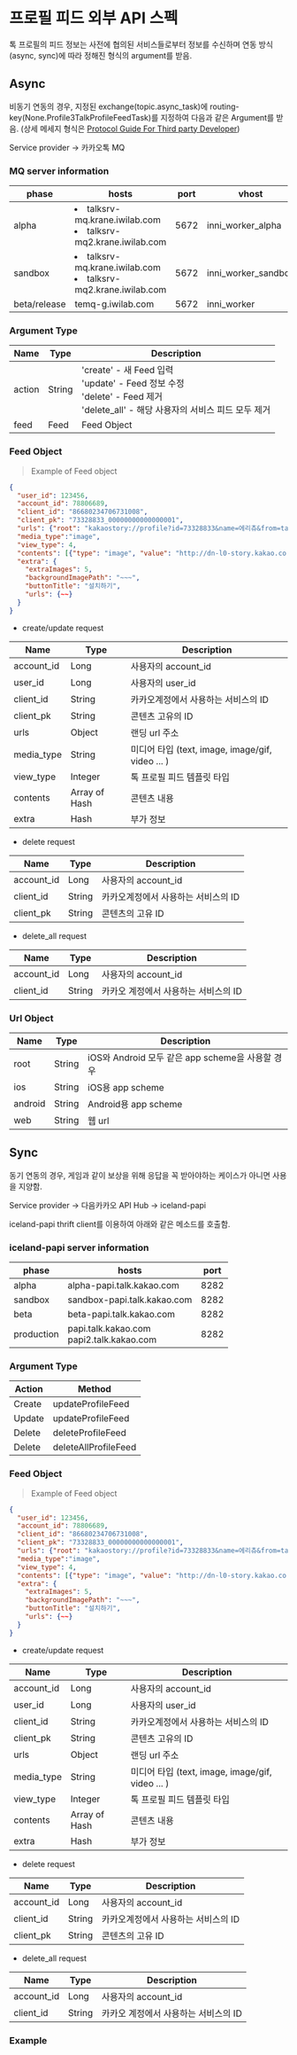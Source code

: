 # 프로필 피드 외부 API 스펙

톡 프로필의 피드 정보는 사전에 협의된 서비스들로부터 정보를 수신하며 연동 방식(async, sync)에 따라 정해진 형식의 argument를 받음. 

## Async

비동기 연동의 경우, 지정된 exchange(topic.async_task)에 routing-key(None.Profile3TalkProfileFeedTask)를 지정하여 다음과 같은 Argument를 받음. (상세 메세지 형식은 <a href="https://github.daumkakao.com/kakaotalk-spam/async_task/wiki/Protocol-Guide-For-Third-party-Developer" />Protocol Guide For Third party Developer</a>)
 
 
Service provider -> 카카오톡 MQ


### MQ server information
 
phase | hosts | port | vhost
--------- | --------- | --------- | ---------
alpha | <li>talksrv-mq.krane.iwilab.com</li><li>talksrv-mq2.krane.iwilab.com</li> | 5672 | inni_worker_alpha
sandbox | <li>talksrv-mq.krane.iwilab.com</li><li>talksrv-mq2.krane.iwilab.com</li> | 5672 | inni_worker_sandbox
beta/release | temq-g.iwilab.com | 5672 | inni_worker

### Argument Type 

Name | Type | Description
--------- | --------- | ---------
action | String | 'create' - 새 Feed 입력<br>'update' - Feed 정보 수정<br>'delete' - Feed 제거<br>'delete_all' - 해당 사용자의 서비스 피드 모두 제거
feed | Feed | Feed Object

### Feed Object

> Example of Feed object

```json
{
  "user_id": 123456,
  "account_id": 78806689,
  "client_id": "86680234706731008", 
  "client_pk": "73328833_00000000000000001",
  "urls": {"root": "kakaostory://profile?id=73328833&name=에리츄&from=talk", "web": "https://story.kakao.com/exolechue"},
  "media_type":"image", 
  "view_type": 4,
  "contents": [{"type": "image", "value": "http://dn-l0-story.kakao.co.kr/dn/byy3jl/hygzGpUHv1/h0UIahVetlRNPG0z3IQ9V0/img_l.jpg?width=480&height=578"}, {"type": "text-4", "value": "test"}], 
  "extra": {
    "extraImages": 5,
    "backgroundImagePath": "~~~",
    "buttonTitle": "설치하기",
    "urls": {~~}
  }
}
```

* create/update request

Name | Type | Description
--------- | --------- | ---------
account_id | Long | 사용자의 account_id
user_id | Long | 사용자의 user_id
client_id | String | 카카오계정에서 사용하는 서비스의 ID
client_pk | String | 콘텐츠 고유의 ID
urls | Object | 랜딩 url 주소
media_type | String | 미디어 타입 (text, image, image/gif, video ... )
view_type | Integer | 톡 프로필 피드 템플릿 타입
contents | Array of Hash | 콘텐츠 내용
extra | Hash | 부가 정보

* delete request

Name | Type | Description
--------- | --------- | ---------
account_id | Long | 사용자의 account_id
client_id | String | 카카오계정에서 사용하는 서비스의 ID
client_pk | String | 콘텐츠의 고유 ID

* delete_all request

Name | Type | Description
--------- | --------- | ---------
account_id | Long | 사용자의 account_id
client_id | String | 카카오 계정에서 사용하는 서비스의 ID

### Url Object

Name | Type | Description
--------- | --------- | ---------
root  | String | iOS와 Android 모두 같은 app scheme을 사용할 경우
ios | String | iOS용 app scheme
android | String | Android용 app scheme
web | String | 웹 url

## Sync

동기 연동의 경우, 게임과 같이 보상을 위해 응답을 꼭 받아야하는 케이스가 아니면 사용을 지양함. 


Service provider -> 다음카카오 API Hub -> iceland-papi

 
iceland-papi thrift client를 이용하여 아래와 같은 메소드를 호출함.

### iceland-papi server information

phase | hosts | port
--------- | --------- | ---------
alpha | alpha-papi.talk.kakao.com | 8282
sandbox | sandbox-papi.talk.kakao.com | 8282
beta | beta-papi.talk.kakao.com | 8282
production | papi.talk.kakao.com<br>papi2.talk.kakao.com | 8282

### Argument Type

Action | Method
--------- | ---------
Create | updateProfileFeed 
Update | updateProfileFeed
Delete | deleteProfileFeed
Delete | deleteAllProfileFeed

### Feed Object

> Example of Feed object

```json
{
  "user_id": 123456,
  "account_id": 78806689,
  "client_id": "86680234706731008", 
  "client_pk": "73328833_00000000000000001",
  "urls": {"root": "kakaostory://profile?id=73328833&name=에리츄&from=talk", "web": "https://story.kakao.com/exolechue"},
  "media_type":"image", 
  "view_type": 4,
  "contents": [{"type": "image", "value": "http://dn-l0-story.kakao.co.kr/dn/byy3jl/hygzGpUHv1/h0UIahVetlRNPG0z3IQ9V0/img_l.jpg?width=480&height=578"}, {"type": "text-4", "value": "test"}], 
  "extra": {
    "extraImages": 5,
    "backgroundImagePath": "~~~",
    "buttonTitle": "설치하기",
    "urls": {~~}
  }
}
```

* create/update request

Name | Type | Description
--------- | --------- | ---------
account_id | Long | 사용자의 account_id
user_id | Long | 사용자의 user_id
client_id | String | 카카오계정에서 사용하는 서비스의 ID
client_pk | String | 콘텐츠 고유의 ID
urls | Object | 랜딩 url 주소
media_type | String | 미디어 타입 (text, image, image/gif, video ... )
view_type | Integer | 톡 프로필 피드 템플릿 타입
contents | Array of Hash | 콘텐츠 내용
extra | Hash | 부가 정보

* delete request

Name | Type | Description
--------- | --------- | ---------
account_id | Long | 사용자의 account_id
client_id | String | 카카오계정에서 사용하는 서비스의 ID
client_pk | String | 콘텐츠의 고유 ID

* delete_all request

Name | Type | Description
--------- | --------- | ---------
account_id | Long | 사용자의 account_id
client_id | String | 카카오 계정에서 사용하는 서비스의 ID

### Example